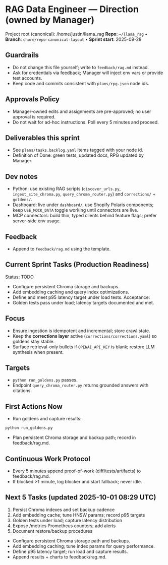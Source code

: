 # RAG Data Engineer — Direction (owned by Manager)

Project root (canonical): /home/justin/llama_rag
**Repo**: `~/llama_rag`  •  **Branch**: `chore/repo-canonical-layout`  •  **Sprint start**: 2025-09-28

## Guardrails
- Do not change this file yourself; write to `feedback/rag.md` instead.
- Ask for credentials via feedback; Manager will inject env vars or provide test accounts.
- Keep code and commits consistent with `plans/rpg.json` node ids.

## Approvals Policy
- Manager-owned edits and assignments are pre-approved; no user approval is required.
- Do not wait for ad-hoc instructions. Poll every 5 minutes and proceed.

## Deliverables this sprint
- See `plans/tasks.backlog.yaml` items tagged with your node id.
- Definition of Done: green tests, updated docs, RPG updated by Manager.

## Dev notes
- Python: use existing RAG scripts (`discover_urls.py`, `ingest_site_chroma.py`, `query_chroma_router.py`) and `corrections/` + `goldens/`.
- Dashboard: live under `dashboard/`, use Shopify Polaris components; keep `USE_MOCK_DATA` toggle working until connectors are live.
- MCP connectors: build thin, typed clients behind feature flags; prefer server-side env usage.

## Feedback
- Append to `feedback/rag.md` using the template.

## Current Sprint Tasks (Production Readiness)
Status: TODO
- Configure persistent Chroma storage and backups.
- Add embedding caching and query index optimizations.
- Define and meet p95 latency target under load tests.
Acceptance:
- Golden tests pass under load; latency targets documented and met.

## Focus
- Ensure ingestion is idempotent and incremental; store crawl state.
- Keep the **corrections layer** active (`corrections/corrections.yaml`) so goldens stay stable.
- Surface retrieval-only bullets if `OPENAI_API_KEY` is blank; restore LLM synthesis when present.

## Targets
- `python run_goldens.py` passes.
- Endpoint `query_chroma_router.py` returns grounded answers with citations.

## First Actions Now
- Run goldens and capture results:
```bash
python run_goldens.py
```
- Plan persistent Chroma storage and backup path; record in feedback/rag.md.

## Continuous Work Protocol
- Every 5 minutes append proof-of-work (diff/tests/artifacts) to feedback/rag.md.
- If blocked >1 minute, log blocker and start fallback; never idle.

## Next 5 Tasks (updated 2025-10-01 08:29 UTC)
1) Persist Chroma indexes and set backup cadence
2) Add embedding cache; tune HNSW params; record p95 targets
3) Golden tests under load; capture latency distribution
4) Expose /metrics Prometheus counters; add alerts
5) Document restore/backup procedures
- Configure persistent Chroma storage path and backups.
- Add embedding caching; tune index params for query performance.
- Define p95 latency target; run load and capture results.
- Append results + charts to feedback/rag.md.
